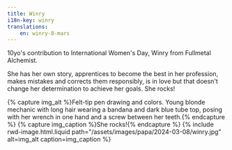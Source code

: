 ```yaml
---
title: Winry
i18n-key: winry
translations:
    en: winry-8-mars
---
```


10yo's contribution to International Women's Day, Winry from Fullmetal Alchemist. 

She has her own story, apprentices to become the best in her profession, makes mistakes and corrects them responsibly, is in love but that doesn't change her determination to achieve her goals. She rocks!

{% capture img_alt %}Felt-tip pen drawing and colors. Young blonde mechanic with long hair wearing a bandana and dark blue tube top, posing with her wrench in one hand and a screw between her teeth.{% endcapture %} {% capture img_caption %}She rocks!{% endcapture %} {% include rwd-image.html.liquid
path="/assets/images/papa/2024-03-08/winry.jpg"
alt=img_alt
caption=img_caption
%}
